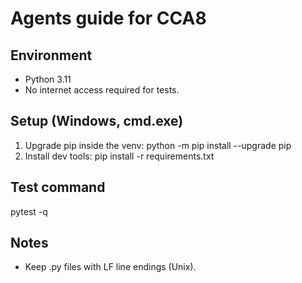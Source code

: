 # Agents guide for CCA8

## Environment
- Python 3.11
- No internet access required for tests.

## Setup (Windows, cmd.exe)
1) Upgrade pip inside the venv:
   python -m pip install --upgrade pip
2) Install dev tools:
   pip install -r requirements.txt

## Test command
   pytest -q

## Notes
- Keep .py files with LF line endings (Unix).
